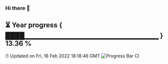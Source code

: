 ### Hi there 👋
⏳ Year progress { ████▁▁▁▁▁▁▁▁▁▁▁▁▁▁▁▁▁▁▁▁▁▁▁▁▁▁ } 13.36 %
---
⏰ Updated on Fri, 18 Feb 2022 18:18:46 GMT
![Progress Bar CI](https://github.com/liununu/liununu/workflows/Progress%20Bar%20CI/badge.svg)
